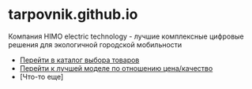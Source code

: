 # tarpovnik.github.io
Компания HIMO electric technology - лучшие комплексные цифровые решения для экологичной городской мобильности

- [Перейти в каталог выбора товаров](katalog.html)
- [Перейти к лучшей моделе по отношению цена/качество]("register.html")
- [Что-то еще]
